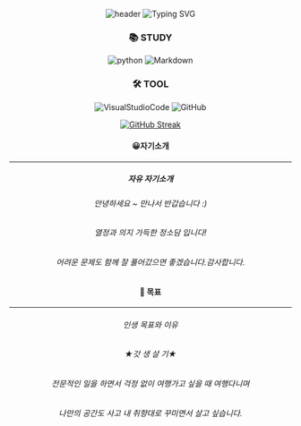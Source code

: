 

<!--
**sodamjeong/sodamjeong** is a ✨ _special_ ✨ repository because its `README.md` (this file) appears on your GitHub profile.

Here are some ideas to get you started:

- 🔭 I’m currently working on ...
- 🌱 I’m currently learning ...
- 👯 I’m looking to collaborate on ...
- 🤔 I’m looking for help with ...
- 💬 Ask me about ...
- 📫 How to reach me: ...
- 😄 Pronouns: ...
- ⚡ Fun fact: ...
-->
<div align=center> 
  
![header](https://capsule-render.vercel.app/api?type=soft&customColorList=0,2,2,5,30&height=70&section=header&text=✨Dami's%20Cording%20World✨&fontSize=35&animation=twinkling&fontColor=4C4C4C)
![Typing SVG](https://readme-typing-svg.demolab.com?font=Rubik+Bubbles&pause=1000&color=9199F7E4&center=true&width=435&lines=Hello.+I+am+DAMI+%3AD)
  
  
<div align=center><h3>📚 STUDY</h3></div>                                                    

<div align=center>
  
![python](https://img.shields.io/badge/Python-3776AB?style=flat-square&logo=Python&logoColor=black)
![Markdown](https://img.shields.io/badge/Markdown-000000?style=flat-square&logo=Markdown&logoColor=White)
  
  <div align=center><h3>🛠 TOOL</h3></div>                                                    

 ![VisualStudioCode](https://img.shields.io/badge/VisualStudioCode-007ACC?style=flat-square&logo=VisualStudioCode&logoColor=White)
 ![GitHub](https://img.shields.io/badge/GitHub-181717?style=flat-square&logo=GitHub&logoColor=White)
  
  

  [![GitHub Streak](https://streak-stats.demolab.com?user=sodamjeong&theme=nightowl&hide_border=true)](https://git.io/streak-stats)
  
  #### 😀자기소개

---

##### 자유 자기소개
###### 안녕하세요 ~ 만나서 반갑습니다 :)
###### 열정과 의지 가득한 정소담 입니다! 
###### 어려운 문제도 함께 잘 풀어갔으면 좋겠습니다.감사합니다.

#### 🎯 목표

---

###### 인생 목표와 이유

###### ★갓 생 살 기★

###### 전문적인 일을 하면서 걱정 없이 여행가고 싶을 때 여행다니며

###### 나만의 공간도 사고 내 취향대로 꾸미면서 살고 싶습니다.
